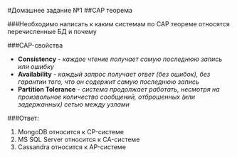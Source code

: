 
#Домашнее задание №1
##CAP теорема

###Необходимо написать к каким системам по CAP теореме относятся перечисленные БД и почему

###CAP-свойства
 - **Consistency** - *каждое чтение получает самую последнюю запись или ошибку*
 - **Availability** - *каждый запрос получает ответ (без ошибок), без гарантии того, что он содержит самую последнюю запись*
 - **Partition Tolerance** - *система продолжает работать, несмотря на произвольное количество сообщений, отброшенных (или задержанных) сетью между узлами*

###Ответ:
1) MongoDB относится к CP-системе
2) MS SQL Server относится к CA-системе
3) Cassandra относится к AP-системе
